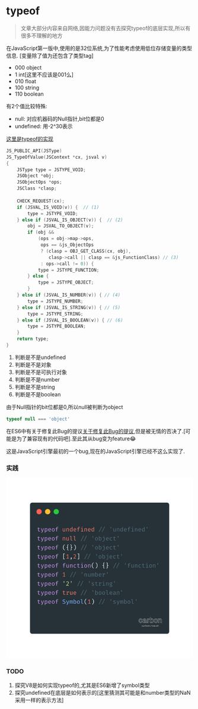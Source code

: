 # typeof

>文章大部分内容来自网络,因能力问题没有去探究typeof的底层实现,所以有很多不理解的地方

在JavaScript第一版中,使用的是32位系统,为了性能考虑使用低位存储变量的类型信息.
[变量除了值为还包含了类型tag]
-	000	object
-	1		int[这里不应该是001么]
-	010	float
-	100	string
-	110	boolean

有2个值比较特殊:
-	null:	对应机器码的Null指针,bit位都是0
-	undefined: 用-2^30表示

[这里是typeof的实现](https://dxr.mozilla.org/classic/source/js/src/jsapi.c#333)
```C
JS_PUBLIC_API(JSType)
JS_TypeOfValue(JSContext *cx, jsval v)
{
    JSType type = JSTYPE_VOID;
    JSObject *obj;
    JSObjectOps *ops;
    JSClass *clasp;

    CHECK_REQUEST(cx);
    if (JSVAL_IS_VOID(v)) {  // (1)
        type = JSTYPE_VOID;
    } else if (JSVAL_IS_OBJECT(v)) {  // (2)
        obj = JSVAL_TO_OBJECT(v);
        if (obj &&
            (ops = obj->map->ops,
             ops == &js_ObjectOps
             ? (clasp = OBJ_GET_CLASS(cx, obj),
                clasp->call || clasp == &js_FunctionClass) // (3)
             : ops->call != 0)) {
            type = JSTYPE_FUNCTION;
        } else {
            type = JSTYPE_OBJECT; 
        }
    } else if (JSVAL_IS_NUMBER(v)) { // (4)
        type = JSTYPE_NUMBER;
    } else if (JSVAL_IS_STRING(v)) { // (5)
        type = JSTYPE_STRING;
    } else if (JSVAL_IS_BOOLEAN(v)) { // (6)
        type = JSTYPE_BOOLEAN;
    }
    return type;
}
```
1)	判断是不是undefined
2)	判断是不是对象
3)	判断是不是可执行对象
4)	判断是不是number
5)	判断是不是string
6)	判断是不是boolean

由于Null指针的bit位都是0,所以null被判断为object
```JavaScript
typeof null === 'object'
```

在ES6中有关于修复此Bug的提议[关于修复此Bug的提议](http://wiki.ecmascript.org/doku.php?id=harmony),但是被无情的否决了.[可能是为了兼容现有的代码吧].至此其从bug变为feature😂

这是JavaScript引擎最初的一个bug,现在的JavaScript引擎已经不这么实现了.

### 实践
![typeof](./img/typeof.png)

### TODO
1.	探究V8是如何实现typeof的,尤其是ES6新增了symbol类型
2.	探究undefined在底层是如何表示的[这里猜测其可能是和number类型的NaN采用一样的表示方法]
